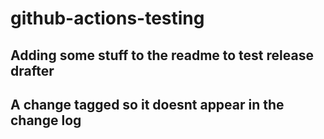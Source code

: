 # github-actions-testing

## Adding some stuff to the readme to test release drafter

## A change tagged so it doesnt appear in the change log


